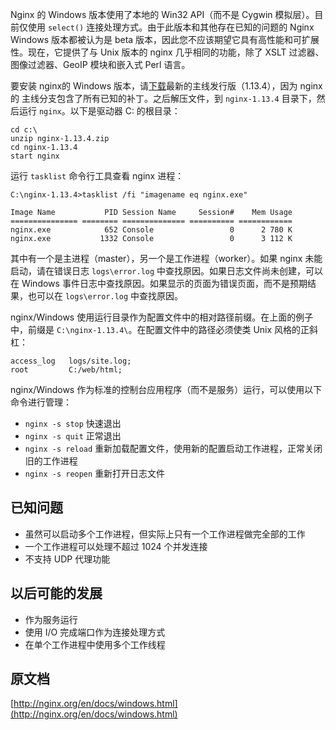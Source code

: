 Nginx 的 Windows 版本使用了本地的 Win32 API（而不是 Cygwin 模拟层）。目前仅使用 `select()` 连接处理方式。由于此版本和其他存在已知的问题的 Nginx Windows 版本都被认为是 beta 版本，因此您不应该期望它具有高性能和可扩展性。现在，它提供了与 Unix 版本的 nginx 几乎相同的功能，除了 XSLT 过滤器、图像过滤器、GeoIP 模块和嵌入式 Perl 语言。

<!-- more -->

要安装 nginx的 Windows 版本，请[下载](http://nginx.org/en/download.html)最新的主线发行版（1.13.4），因为 nginx 的 主线分支包含了所有已知的补丁。之后解压文件，到 `nginx-1.13.4` 目录下，然后运行 `nginx`。以下是驱动器 C: 的根目录：

```
cd c:\
unzip nginx-1.13.4.zip
cd nginx-1.13.4
start nginx
```

运行 `tasklist` 命令行工具查看 nginx 进程：

```
C:\nginx-1.13.4>tasklist /fi "imagename eq nginx.exe"

Image Name           PID Session Name     Session#    Mem Usage
=============== ======== ============== ========== ============
nginx.exe            652 Console                 0      2 780 K
nginx.exe           1332 Console                 0      3 112 K
```
其中有一个是主进程（master），另一个是工作进程（worker）。如果 nginx 未能启动，请在错误日志 `logs\error.log` 中查找原因。如果日志文件尚未创建，可以在 Windows 事件日志中查找原因。如果显示的页面为错误页面，而不是预期结果，也可以在 `logs\error.log` 中查找原因。

nginx/Windows 使用运行目录作为配置文件中的相对路径前缀。在上面的例子中，前缀是 `C:\nginx-1.13.4\`。在配置文件中的路径必须使类 Unix 风格的正斜杠：

```
access_log   logs/site.log;
root         C:/web/html;
```
nginx/Windows 作为标准的控制台应用程序（而不是服务）运行，可以使用以下命令进行管理：

- `nginx -s stop` 快速退出
- `nginx -s quit` 正常退出
- `nginx -s reload` 重新加载配置文件，使用新的配置启动工作进程，正常关闭旧的工作进程
- `nginx -s reopen` 重新打开日志文件

## 已知问题
- 虽然可以启动多个工作进程，但实际上只有一个工作进程做完全部的工作
- 一个工作进程可以处理不超过 1024 个并发连接
- 不支持 UDP 代理功能

## 以后可能的发展
- 作为服务运行
- 使用 I/O 完成端口作为连接处理方式
- 在单个工作进程中使用多个工作线程

## 原文档

[http://nginx.org/en/docs/windows.html](http://nginx.org/en/docs/windows.html)
 